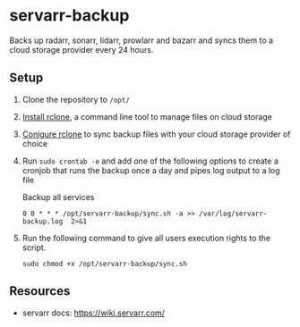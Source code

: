# servarr-backup
Backs up radarr, sonarr, lidarr, prowlarr and bazarr and syncs them to a cloud storage provider every 24 hours.

## Setup
1. Clone the repository to `/opt/`
2. [Install rclone](https://rclone.org/install/), a command line tool to manage files on cloud storage
3. [Conigure rclone](https://rclone.org/docs/) to sync backup files with your cloud storage provider of choice
4. Run `sudo crontab -e` and add one of the following options to create a cronjob that runs the backup once a day and pipes log output to a log file

   Backup all services
   ```
   0 0 * * * /opt/servarr-backup/sync.sh -a >> /var/log/servarr-backup.log  2>&1
   ```
5. Run the following command to give all users execution rights to the script.
    ```
    sudo chmod +x /opt/servarr-backup/sync.sh
    ```

## Resources
- servarr docs: https://wiki.servarr.com/
